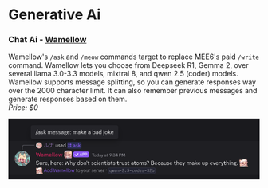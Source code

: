 # Generative Ai

### Chat Ai - [Wamellow](https://wamellow.com)

Wamellow's `/ask` and `/meow` commands target to replace MEE6's paid `/write` command. Wamellow lets you choose from Deepseek R1, Gemma 2, over several llama 3.0-3.3 models, mixtral 8, and qwen 2.5 (coder) models. Wamellow supports message splitting, so you can generate responses way over the 2000 character limit. It can also remember previous messages and generate responses based on them.\
_Price: $0_ 

![Wamellow /ask command](<../.gitbook/assets/wamellow-ai.png>)
